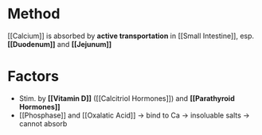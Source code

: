 # Method
[[Calcium]] is absorbed by **active transportation** in [[Small Intestine]], esp. **[[Duodenum]]** and **[[Jejunum]]**

# Factors
- Stim. by **[[Vitamin D]]** ([[Calcitriol Hormones]]) and **[[Parathyroid Hormones]]**
- [[Phosphase]] and [[Oxalatic Acid]] -> bind to Ca -> insoluable salts -> cannot absorb